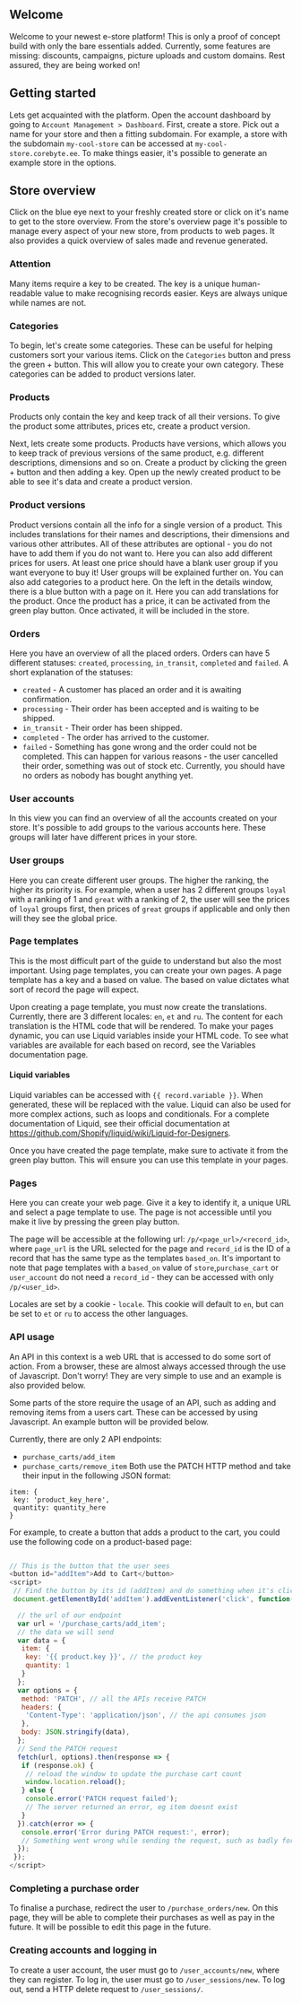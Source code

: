 ## Welcome

Welcome to your newest e-store platform! This is only a proof of concept build with only the bare essentials added. Currently, some features are missing: discounts, campaigns, picture uploads and custom domains. Rest assured, they are being worked on!

## Getting started

Lets get acquainted with the platform. Open the account dashboard by going to `Account Management > Dashboard`. First, create a store. Pick out a name for your store and then a fitting subdomain. For example, a store with the subdomain `my-cool-store` can be accessed at `my-cool-store.corebyte.ee`. To make things easier, it's possible to generate an example store in the options.

## Store overview

Click on the blue eye next to your freshly created store or click on it's name to get to the store overview.
From the store's overview page it's possible to manage every aspect of your new store, from products to web pages. It also provides a quick overview of sales made and revenue generated.

### Attention

Many items require a key to be created. The key is a unique human-readable value to make recognising records easier. Keys are always unique while names are not.

### Categories

To begin, let's create some categories. These can be useful for helping customers sort your various items. Click on the `Categories` button and press the green + button. This will allow you to create your own category. These categories can be added to product versions later.

### Products

Products only contain the key and keep track of all their versions. To give the product some attributes, prices etc, create a product version.

Next, lets create some products. Products have versions, which allows you to keep track of previous versions of the same product, e.g. different descriptions, dimensions and so on.
Create a product by clicking the green + button and then adding a key. Open up the newly created product to be able to see it's data and create a product version.

### Product versions

Product versions contain all the info for a single version of a product. This includes translations for their names and descriptions, their dimensions and various other attributes. All of these attributes are optional - you do not have to add them if you do not want to.
Here you can also add different prices for users. At least one price should have a blank user group if you want everyone to buy it! User groups will be explained further on. You can also add categories to a product here.
On the left in the details window, there is a blue button with a page on it. Here you can add translations for the product.
Once the product has a price, it can be activated from the green play button. Once activated, it will be included in the store.

### Orders

Here you have an overview of all the placed orders. Orders can have 5 different statuses: `created`, `processing`, `in_transit`, `completed` and `failed`.
A short explanation of the statuses:

- `created` - A customer has placed an order and it is awaiting confirmation.
- `processing` - Their order has been accepted and is waiting to be shipped.
- `in_transit` - Their order has been shipped.
- `completed` - The order has arrived to the customer.
- `failed` - Something has gone wrong and the order could not be completed. This can happen for various reasons - the user cancelled their order, something was out of stock etc.
Currently, you should have no orders as nobody has bought anything yet.

### User accounts

In this view you can find an overview of all the accounts created on your store. It's possible to add groups to the various accounts here. These groups will later have different prices in your store.

### User groups

Here you can create different user groups. The higher the ranking, the higher its priority is. For example, when a user has 2 different groups `loyal` with a ranking of 1 and `great` with a ranking of 2, the user will see the prices of `loyal` groups first, then prices of `great` groups if applicable and only then will they see the global price.

### Page templates

This is the most difficult part of the guide to understand but also the most important. Using page templates, you can create your own pages. A page template has a key and a based on value. The based on value dictates what sort of record the page will expect.

Upon creating a page template, you must now create the translations. Currently, there are 3 different locales: `en`, `et` and `ru`. The content for each translation is the HTML code that will be rendered. To make your pages dynamic, you can use Liquid variables inside your HTML code. To see what variables are available for each based on record, see the Variables documentation page.

#### Liquid variables

Liquid variables can be accessed with `{{ record.variable }}`. When generated, these will be replaced with the value. Liquid can also be used for more complex actions, such as loops and conditionals. For a complete documentation of Liquid, see their official documentation at <https://github.com/Shopify/liquid/wiki/Liquid-for-Designers>.

Once you have created the page template, make sure to activate it from the green play button. This will ensure you can use this template in your pages.

### Pages

Here you can create your web page. Give it a key to identify it, a unique URL and select a page template to use. The page is not accessible until you make it live by pressing the green play button.

The page will be accessible at the following url: `/p/<page_url>/<record_id>`, where `page_url` is the URL selected for the page and `record_id` is the ID of a record that has the same type as the templates `based_on`. It's important to note that page templates with a `based_on` value of `store`,`purchase_cart` or `user_account` do not need a `record_id` - they can be accessed with only `/p/<user_id>`.

Locales are set by a cookie - `locale`. This cookie will default to `en`, but can be set to `et` or `ru` to access the other languages.

### API usage

An API in this context is a web URL that is accessed to do some sort of action. From a browser, these are almost always accessed through the use of Javascript. Don't worry! They are very simple to use and an example is also provided below.

Some parts of the store require the usage of an API, such as adding and removing items from a users cart. These can be accessed by using Javascript. An example button will be provided below.

Currently, there are only 2 API endpoints:

- `purchase_carts/add_item`
- `purchase_carts/remove_item`
Both use the PATCH HTTP method and take their input in the following JSON format:

```
item: {
 key: 'product_key_here',
 quantity: quantity_here
}
```

For example, to create a button that adds a product to the cart, you could use the following code on a product-based page:

```javascript

// This is the button that the user sees
<button id="addItem">Add to Cart</button>
<script>
 // Find the button by its id (addItem) and do something when it's clicked
 document.getElementById('addItem').addEventListener('click', function() {

  // the url of our endpoint
  var url = '/purchase_carts/add_item';
  // the data we will send
  var data = {
   item: {
    key: '{{ product.key }}', // the product key
    quantity: 1
   }
  };
  var options = {
   method: 'PATCH', // all the APIs receive PATCH
   headers: {
    'Content-Type': 'application/json', // the api consumes json
   },
   body: JSON.stringify(data),
  };
  // Send the PATCH request
  fetch(url, options).then(response => {
   if (response.ok) {
    // reload the window to update the purchase cart count
    window.location.reload();
   } else {
    console.error('PATCH request failed');
    // The server returned an error, eg item doesnt exist
   }
  }).catch(error => {
   console.error('Error during PATCH request:', error);
   // Something went wrong while sending the request, such as badly formatted data.
  });
 });
</script>
```

### Completing a purchase order

To finalise a purchase, redirect the user to `/purchase_orders/new`. On this page, they will be able to complete their purchases as well as pay in the future. It will be possible to edit this page in the future.

### Creating accounts and logging in

To create a user account, the user must go to `/user_accounts/new`, where they can register. To log in, the user must go to `/user_sessions/new`. To log out, send a HTTP delete request to `/user_sessions/`.
